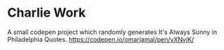 # Charlie Work
A small codepen project which randomly generates It's Always Sunny in Philadelphia Quotes. https://codepen.io/omarjamal/pen/yXNvjK/
